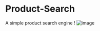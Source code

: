 # Product-Search
A simple product search engine !
![image](https://github.com/KshitijShresth29/Product-Search/assets/145615126/d31bc3d2-1c27-41ea-a8e0-d865ab935bd3)
